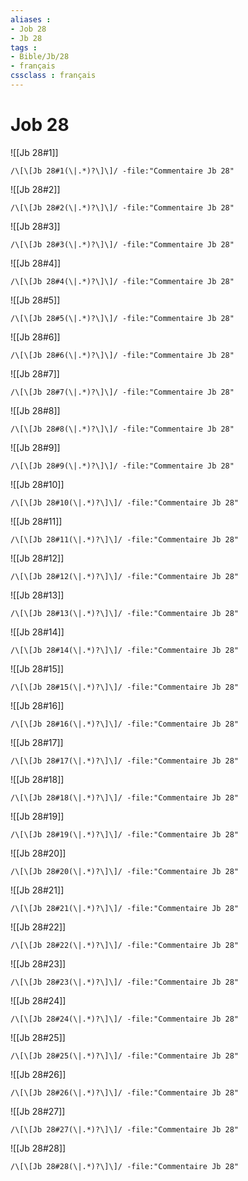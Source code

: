 ```yaml
---
aliases : 
- Job 28
- Jb 28
tags : 
- Bible/Jb/28
- français
cssclass : français
---
```


# Job 28

![[Jb 28#1]]

```query
/\[\[Jb 28#1(\|.*)?\]\]/ -file:"Commentaire Jb 28"
```

![[Jb 28#2]]

```query
/\[\[Jb 28#2(\|.*)?\]\]/ -file:"Commentaire Jb 28"
```

![[Jb 28#3]]

```query
/\[\[Jb 28#3(\|.*)?\]\]/ -file:"Commentaire Jb 28"
```

![[Jb 28#4]]

```query
/\[\[Jb 28#4(\|.*)?\]\]/ -file:"Commentaire Jb 28"
```

![[Jb 28#5]]

```query
/\[\[Jb 28#5(\|.*)?\]\]/ -file:"Commentaire Jb 28"
```

![[Jb 28#6]]

```query
/\[\[Jb 28#6(\|.*)?\]\]/ -file:"Commentaire Jb 28"
```

![[Jb 28#7]]

```query
/\[\[Jb 28#7(\|.*)?\]\]/ -file:"Commentaire Jb 28"
```

![[Jb 28#8]]

```query
/\[\[Jb 28#8(\|.*)?\]\]/ -file:"Commentaire Jb 28"
```

![[Jb 28#9]]

```query
/\[\[Jb 28#9(\|.*)?\]\]/ -file:"Commentaire Jb 28"
```

![[Jb 28#10]]

```query
/\[\[Jb 28#10(\|.*)?\]\]/ -file:"Commentaire Jb 28"
```

![[Jb 28#11]]

```query
/\[\[Jb 28#11(\|.*)?\]\]/ -file:"Commentaire Jb 28"
```

![[Jb 28#12]]

```query
/\[\[Jb 28#12(\|.*)?\]\]/ -file:"Commentaire Jb 28"
```

![[Jb 28#13]]

```query
/\[\[Jb 28#13(\|.*)?\]\]/ -file:"Commentaire Jb 28"
```

![[Jb 28#14]]

```query
/\[\[Jb 28#14(\|.*)?\]\]/ -file:"Commentaire Jb 28"
```

![[Jb 28#15]]

```query
/\[\[Jb 28#15(\|.*)?\]\]/ -file:"Commentaire Jb 28"
```

![[Jb 28#16]]

```query
/\[\[Jb 28#16(\|.*)?\]\]/ -file:"Commentaire Jb 28"
```

![[Jb 28#17]]

```query
/\[\[Jb 28#17(\|.*)?\]\]/ -file:"Commentaire Jb 28"
```

![[Jb 28#18]]

```query
/\[\[Jb 28#18(\|.*)?\]\]/ -file:"Commentaire Jb 28"
```

![[Jb 28#19]]

```query
/\[\[Jb 28#19(\|.*)?\]\]/ -file:"Commentaire Jb 28"
```

![[Jb 28#20]]

```query
/\[\[Jb 28#20(\|.*)?\]\]/ -file:"Commentaire Jb 28"
```

![[Jb 28#21]]

```query
/\[\[Jb 28#21(\|.*)?\]\]/ -file:"Commentaire Jb 28"
```

![[Jb 28#22]]

```query
/\[\[Jb 28#22(\|.*)?\]\]/ -file:"Commentaire Jb 28"
```

![[Jb 28#23]]

```query
/\[\[Jb 28#23(\|.*)?\]\]/ -file:"Commentaire Jb 28"
```

![[Jb 28#24]]

```query
/\[\[Jb 28#24(\|.*)?\]\]/ -file:"Commentaire Jb 28"
```

![[Jb 28#25]]

```query
/\[\[Jb 28#25(\|.*)?\]\]/ -file:"Commentaire Jb 28"
```

![[Jb 28#26]]

```query
/\[\[Jb 28#26(\|.*)?\]\]/ -file:"Commentaire Jb 28"
```

![[Jb 28#27]]

```query
/\[\[Jb 28#27(\|.*)?\]\]/ -file:"Commentaire Jb 28"
```

![[Jb 28#28]]

```query
/\[\[Jb 28#28(\|.*)?\]\]/ -file:"Commentaire Jb 28"
```

